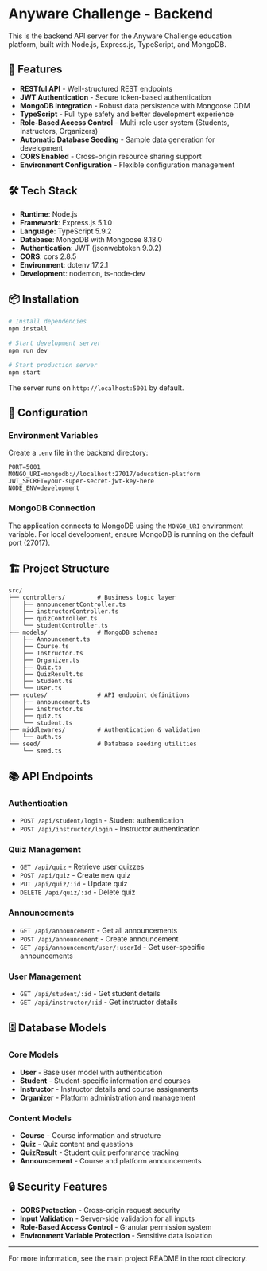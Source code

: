 # Anyware Challenge - Backend

This is the backend API server for the Anyware Challenge education platform, built with Node.js, Express.js, TypeScript, and MongoDB.

## 🚀 Features

- **RESTful API** - Well-structured REST endpoints
- **JWT Authentication** - Secure token-based authentication
- **MongoDB Integration** - Robust data persistence with Mongoose ODM
- **TypeScript** - Full type safety and better development experience
- **Role-Based Access Control** - Multi-role user system (Students, Instructors, Organizers)
- **Automatic Database Seeding** - Sample data generation for development
- **CORS Enabled** - Cross-origin resource sharing support
- **Environment Configuration** - Flexible configuration management

## 🛠️ Tech Stack

- **Runtime**: Node.js
- **Framework**: Express.js 5.1.0
- **Language**: TypeScript 5.9.2
- **Database**: MongoDB with Mongoose 8.18.0
- **Authentication**: JWT (jsonwebtoken 9.0.2)
- **CORS**: cors 2.8.5
- **Environment**: dotenv 17.2.1
- **Development**: nodemon, ts-node-dev

## 📦 Installation

```bash
# Install dependencies
npm install

# Start development server
npm run dev

# Start production server
npm start
```

The server runs on `http://localhost:5001` by default.

## 🔧 Configuration

### Environment Variables

Create a `.env` file in the backend directory:

```env
PORT=5001
MONGO_URI=mongodb://localhost:27017/education-platform
JWT_SECRET=your-super-secret-jwt-key-here
NODE_ENV=development
```

### MongoDB Connection

The application connects to MongoDB using the `MONGO_URI` environment variable. For local development, ensure MongoDB is running on the default port (27017).

## 🏗️ Project Structure

```
src/
├── controllers/         # Business logic layer
│   ├── announcementController.ts
│   ├── instructorController.ts
│   ├── quizController.ts
│   └── studentController.ts
├── models/              # MongoDB schemas
│   ├── Announcement.ts
│   ├── Course.ts
│   ├── Instructor.ts
│   ├── Organizer.ts
│   ├── Quiz.ts
│   ├── QuizResult.ts
│   ├── Student.ts
│   └── User.ts
├── routes/              # API endpoint definitions
│   ├── announcement.ts
│   ├── instructor.ts
│   ├── quiz.ts
│   └── student.ts
├── middlewares/         # Authentication & validation
│   └── auth.ts
└── seed/                # Database seeding utilities
    └── seed.ts
```

## 📚 API Endpoints

### Authentication

- `POST /api/student/login` - Student authentication
- `POST /api/instructor/login` - Instructor authentication

### Quiz Management

- `GET /api/quiz` - Retrieve user quizzes
- `POST /api/quiz` - Create new quiz
- `PUT /api/quiz/:id` - Update quiz
- `DELETE /api/quiz/:id` - Delete quiz

### Announcements

- `GET /api/announcement` - Get all announcements
- `POST /api/announcement` - Create announcement
- `GET /api/announcement/user/:userId` - Get user-specific announcements

### User Management

- `GET /api/student/:id` - Get student details
- `GET /api/instructor/:id` - Get instructor details

## 🗄️ Database Models

### Core Models

- **User** - Base user model with authentication
- **Student** - Student-specific information and courses
- **Instructor** - Instructor details and course assignments
- **Organizer** - Platform administration and management

### Content Models

- **Course** - Course information and structure
- **Quiz** - Quiz content and questions
- **QuizResult** - Student quiz performance tracking
- **Announcement** - Course and platform announcements

## 🔒 Security Features

- **CORS Protection** - Cross-origin request security
- **Input Validation** - Server-side validation for all inputs
- **Role-Based Access Control** - Granular permission system
- **Environment Variable Protection** - Sensitive data isolation

---

For more information, see the main project README in the root directory.
